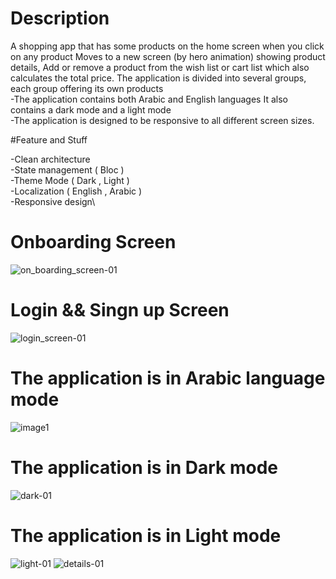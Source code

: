 # Description

A shopping app that has some products on the home screen when you click on any product
 Moves to a new screen (by hero animation) showing product details,
 Add or remove a product from the wish list or cart list which also calculates the total price.
The application is divided into several groups, each group offering its own products\
-The application contains both Arabic and English languages
It also contains a dark mode and a light mode\
-The application is designed to be responsive to all different screen sizes.


#Feature and Stuff

-Clean architecture\
-State management ( Bloc )\
-Theme Mode ( Dark  , Light  )\
-Localization ( English , Arabic )\
-Responsive design\

# Onboarding Screen
![on_boarding_screen-01](https://github.com/yousabgithub/smart_shop_clean_architecture/assets/97704843/0f238289-a130-4847-bd69-9e439fcd25c5)
# Login && Singn up Screen
![login_screen-01](https://github.com/yousabgithub/smart_shop_clean_architecture/assets/97704843/1d20d913-2693-4560-9cf5-6609216fb30a)
# The application is in Arabic language mode
![image1](https://github.com/yousabgithub/smart_shop_clean_architecture/assets/97704843/4c2bb077-78eb-4266-bdb7-ca8962fc08b4)
# The application is in Dark mode
![dark-01](https://github.com/yousabgithub/smart_shop_clean_architecture/assets/97704843/c511b612-dec4-41b7-9dfc-91d054c29a8d)
# The application is in Light mode
![light-01](https://github.com/yousabgithub/smart_shop_clean_architecture/assets/97704843/06a172b9-8118-47ce-a828-bbb3a5d2fbe0)
![details-01](https://github.com/yousabgithub/smart_shop_clean_architecture/assets/97704843/11960ee9-ce90-4cc9-a0e2-228265566ff6)



